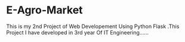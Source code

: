 # E-Agro-Market
This is my 2nd Project of Web Developement Using Python Flask .This Project I have developed in 3rd year Of IT Engineering......

